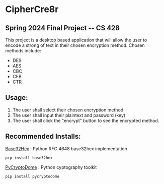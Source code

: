 # CipherCre8r
## Spring 2024 Final Project -- CS 428
This project is a desktop based application that will allow the user to encode a strong of text in their chosen encryption method. 
Chosen methods include: 
- DES
- AES
- CBC
- CFB
- CTR

## Usage:
1. The user shall select their chosen encryption method
2. The user shall input their plaintext and password (key)
3. The user shall click the "encrypt" button to see the encrypted method. 

## Recommended Installs:

[Base32Hex](https://pypi.org/project/base32hex/)
: Python RFC 4648 base32hex implementation

`pip install base32hex`

[PyCryptoDome](https://pypi.org/project/pycryptodome/)
: Python cyptography toolkit

`pip install pycryptodome`
